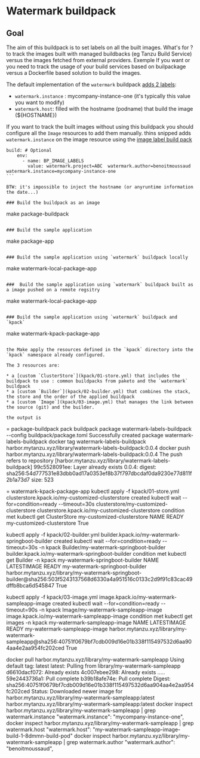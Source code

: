 # Watermark buildpack

## Goal

The aim of this buildpack is to set labels on all the built images. What's for ? to track the images built with managed buildbacks (eg Tanzu Build Service) versus the images fetched from external providers. Exemple If you want or you need to track the usage of your build services based on builpackage versus a Dockerfile based solution to build the images. 

The default implementation of the `watermark` buildpack [adds 2 labels](buildpack/bin/build):

* `watermark.instance` : mycompany-instance-one (it's typically this value you want to modify)
* `watermark.host`: filled with the hostname (podname) that build the image (${HOSTNAME})

If you want to track the built images without using this buildpack you should configure all the `Image` resources to add them manually.
thins snipped adds `watermark.instance` on the image resource using the [image label build pack](https://github.com/paketo-buildpacks/image-labels) 
````
build: # Optional
    env:
      - name: BP_IMAGE_LABELS
        value: watermark.project=ABC  watermark.author=benoitmoussaud watermark.instance=mycompany-instance-one 
```

BTW: it's impossible to inject the hostname (or anyruntime information the date...)

### Build the buildpack as an image  

````
make package-buildpack
````

### Build the sample application 

````
make package-app
````

### Build the sample application using `watermark` buildpack locally

````
make watermark-local-package-app
````

###  Build the sample application using `watermark` buildpack built as a image pushed on a remote regsitry

````
make watermark-local-package-app
````

### Build the sample application using `watermark` buildpack and `kpack` 

````
make watermark-kpack-package-app
````

the Make apply the resources defined in the `kpack` directory into the `kpack` namespace already configured.

The 3 resources are:

* a [custom `ClusterStore`](kpack/01-store.yml) that includes the buildpack to use : common buildpacks from paketo and the `watermark` buildpack
* a [custom `Builder`](kpack/02-builder.yml) that combines the stack, the store and the order of the applied buildpack
* a [custom `Image`](kpack/03-image.yml) that manages the link between the source (git) and the builder.

the output is 

````
= package-buildpack
pack buildpack package watermark-labels-buildpack --config buildpack/package.toml
Successfully created package watermark-labels-buildpack
docker tag watermark-labels-buildpack  harbor.mytanzu.xyz/library/watermark-labels-buildpack:0.0.4
docker push harbor.mytanzu.xyz/library/watermark-labels-buildpack:0.0.4
The push refers to repository [harbor.mytanzu.xyz/library/watermark-labels-buildpack]
99c5528091ee: Layer already exists
0.0.4: digest: sha256:54d777531e83dbb0ad17a0353ef8b37f797dbcdaf0da9230e77d811f2b1a73d7 size: 523

= watermark-kpack-package-app
kubectl apply -f kpack/01-store.yml
clusterstore.kpack.io/my-customized-clusterstore created
kubectl wait --for=condition=ready --timeout=30s  clusterstore/my-customized-clusterstore
clusterstore.kpack.io/my-customized-clusterstore condition met
kubectl get ClusterStore  my-customized-clusterstore
NAME                         READY
my-customized-clusterstore   True

kubectl apply -f kpack/02-builder.yml
builder.kpack.io/my-watermark-springboot-builder created
kubectl wait --for=condition=ready --timeout=30s -n kpack Builder/my-watermark-springboot-builder
builder.kpack.io/my-watermark-springboot-builder condition met
kubectl get Builder -n kpack my-watermark-springboot-builder
NAME                              LATESTIMAGE                                                                                                                          READY
my-watermark-springboot-builder   harbor.mytanzu.xyz/library/my-watermark-springboot-builder@sha256:503f5243137568d6330a4a951516c0133c2d9f91c83cac49dffb8bca6d545847   True

kubectl apply -f kpack/03-image.yml
image.kpack.io/my-watermark-sampleapp-image created
kubectl wait --for=condition=ready --timeout=90s -n kpack Image/my-watermark-sampleapp-image
image.kpack.io/my-watermark-sampleapp-image condition met
kubectl get images -n kpack my-watermark-sampleapp-image
NAME                           LATESTIMAGE                                                                                                                 READY
my-watermark-sampleapp-image   harbor.mytanzu.xyz/library/my-watermark-sampleapp@sha256:40751f0679bf7cdb009d16e01b338f115497532d6aa904aa4e2aa954fc202ced   True

docker pull harbor.mytanzu.xyz/library/my-watermark-sampleapp
Using default tag: latest
latest: Pulling from library/my-watermark-sampleapp
d6610dacf072: Already exists
4c007ebee298: Already exists
.....
59e2443736a1: Pull complete
b39b18afe74e: Pull complete
Digest: sha256:40751f0679bf7cdb009d16e01b338f115497532d6aa904aa4e2aa954fc202ced
Status: Downloaded newer image for harbor.mytanzu.xyz/library/my-watermark-sampleapp:latest
harbor.mytanzu.xyz/library/my-watermark-sampleapp:latest
docker inspect harbor.mytanzu.xyz/library/my-watermark-sampleapp | grep watermark.instance
                "watermark.instance": "mycompany-instance-one",
docker inspect harbor.mytanzu.xyz/library/my-watermark-sampleapp | grep watermark.host
                "watermark.host": "my-watermark-sampleapp-image-build-1-8dmmn-build-pod"
docker inspect harbor.mytanzu.xyz/library/my-watermark-sampleapp | grep watermark.author
                "watermark.author": "benoitmoussaud",
````
